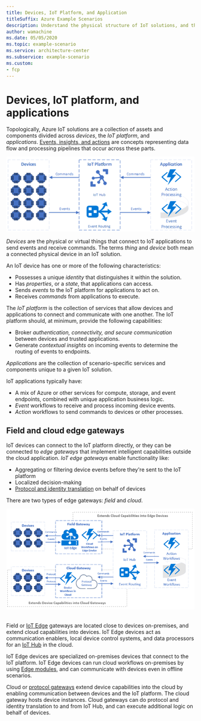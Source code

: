 ```yaml
---
title: Devices, IoT Platform, and Application
titleSuffix: Azure Example Scenarios
description: Understand the physical structure of IoT solutions, and the topological relationship between devices, the Azure IoT platform, and applications.
author: wamachine
ms.date: 05/05/2020
ms.topic: example-scenario
ms.service: architecture-center
ms.subservice: example-scenario
ms.custom:
- fcp
---
```


# Devices, IoT platform, and applications

Topologically, Azure IoT solutions are a collection of assets and components divided across *devices*, the *IoT platform*, and *applications*. [Events, insights, and actions](introduction-to-solutions.md) are concepts representing data flow and processing pipelines that occur across these parts.

![A diagram showing the relationship between devices, the Azure IoT Platform, and an application](media/devices-platform-application.png)

*Devices* are the physical or virtual things that connect to IoT applications to send events and receive commands. The terms *thing* and *device* both mean a connected physical device in an IoT solution. 

An IoT device has one or more of the following characteristics:
- Possesses a unique *identity* that distinguishes it within the solution.
- Has *properties*, or a *state*, that applications can access.
- Sends *events* to the IoT platform for applications to act on.
- Receives *commands* from applications to execute.

The *IoT platform* is the collection of services that allow devices and applications to connect and communicate with one another. The IoT platform should, at minimum, provide the following capabilities:
- Broker *authentication, connectivity, and secure communication* between devices and trusted applications.
- Generate *contextual insights* on incoming events to determine the routing of events to endpoints.

*Applications* are the collection of scenario-specific services and components unique to a given IoT solution.

IoT applications typically have:
- A mix of Azure or other services for compute, storage, and event endpoints, combined with unique application business logic.
- *Event* workflows to receive and process incoming device events.
- *Action* workflows to send commands to devices or other processes.

## Field and cloud edge gateways

IoT devices can connect to the IoT platform directly, or they can be connected to *edge gateways* that implement intelligent capabilities outside the cloud application. *IoT edge gateways* enable functionality like:
- Aggregating or filtering device events before they're sent to the IoT platform
- Localized decision-making
- [Protocol and identity translation](https://docs.microsoft.com/azure/iot-edge/iot-edge-as-gateway) on behalf of devices

There are two types of edge gateways: *field* and *cloud*.

![A diagram illustrating the flow of events, commands, and protocols as they are routed through a field or cloud edge gateway to the Azure IoT Platform.](media/field-edge-gateways.png) 

Field or [IoT Edge](https://docs.microsoft.com/azure/iot-edge/iot-edge-as-gateway) gateways are located close to devices on-premises, and extend cloud capabilities into devices. IoT Edge devices act as communication enablers, local device control systems, and data processors for an [IoT Hub]() in the cloud.

IoT Edge devices are specialized on-premises devices that connect to the IoT platform. IoT Edge devices can run cloud workflows on-premises by using [Edge modules](https://docs.microsoft.com/azure/iot-edge/iot-edge-modules), and can communicate with devices even in offline scenarios.

Cloud or [protocol gateways](https://docs.microsoft.com/azure/iot-hub/iot-hub-protocol-gateway) extend device capabilities into the cloud by enabling communication between devices and the IoT platform. The cloud gateway hosts device instances. Cloud gateways can do protocol and identity translation to and from IoT Hub, and can execute additional logic on behalf of devices.

